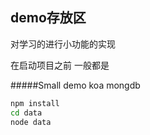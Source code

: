 ## demo存放区

对学习的进行小功能的实现

在启动项目之前 一般都是

#####Small demo koa mongdb

```bash
npm install
cd data
node data
```



